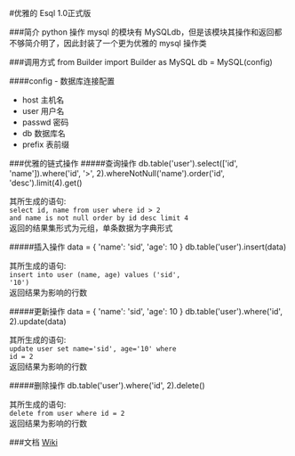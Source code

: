 
#优雅的 Esql 1.0正式版

###简介
python 操作 mysql 的模块有 MySQLdb，但是该模块其操作和返回都不够简介明了，因此封装了一个更为优雅的 mysql 操作类

###调用方式
	from Builder import Builder as MySQL
	db = MySQL(config)

####config - 数据库连接配置
- host   主机名
- user   用户名
- passwd 密码
- db     数据库名
- prefix 表前缀

###优雅的链式操作
#####查询操作
	db.table('user').select(['id', 'name']).where('id', '>', 2).whereNotNull('name').order('id', 'desc').limit(4).get()

其所生成的语句:
	<br><code>select id, name from user where id > 2 and name is not null order by id desc limit 4</code><br>
返回的结果集形式为元组，单条数据为字典形式

#####插入操作
	data = {
		'name': 'sid',
		'age': 10
	}
	db.table('user').insert(data)

其所生成的语句:
	<br><code>insert into user (name, age) values ('sid', '10')</code><br>
返回结果为影响的行数

#####更新操作
	data = {
		'name': 'sid',
		'age': 10
	}
	db.table('user').where('id', 2).update(data)

其所生成的语句:
	<br><code>update user set name='sid', age='10' where id = 2</code><br>
返回结果为影响的行数

#####删除操作
	db.table('user').where('id', 2).delete()

其所生成的语句:
	<br><code>delete from user where id = 2</code><br>
返回结果为影响的行数	

###文档
[Wiki](https://github.com/Sidfate/Py-MySQL/wiki)